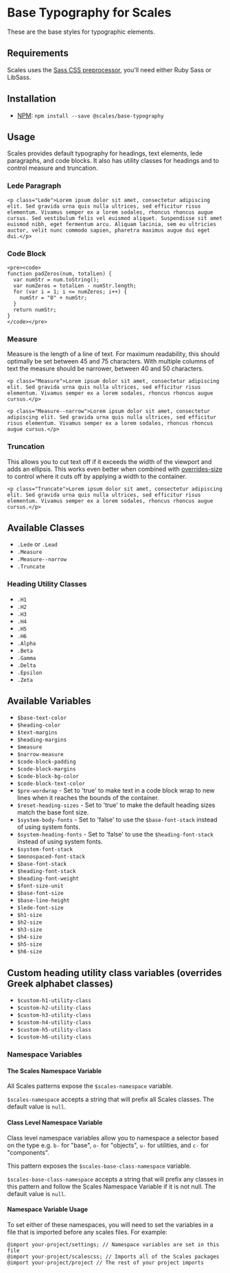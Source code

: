 # Base Typography for Scales

These are the base styles for typographic elements.

## Requirements

Scales uses the [Sass CSS preprocessor](http://sass-lang.com/), you'll need either Ruby Sass or LibSass.

## Installation

* [NPM](http://npmjs.com): `npm install --save @scales/base-typography`

## Usage

Scales provides default typography for headings, text elements, lede paragraphs, and code blocks. It also has utility classes for headings and to control measure and truncation.

### Lede Paragraph
```
<p class="Lede">Lorem ipsum dolor sit amet, consectetur adipiscing elit. Sed gravida urna quis nulla ultrices, sed efficitur risus elementum. Vivamus semper ex a lorem sodales, rhoncus rhoncus augue cursus. Sed vestibulum felis vel euismod aliquet. Suspendisse sit amet euismod nibh, eget fermentum arcu. Aliquam lacinia, sem eu ultricies auctor, velit nunc commodo sapien, pharetra maximus augue dui eget dui.</p>
```

### Code Block
```
<pre><code>
function padZeros(num, totalLen) {
  var numStr = num.toString();
  var numZeros = totalLen - numStr.length;
  for (var i = 1; i <= numZeros; i++) {
    numStr = "0" + numStr;
  }
  return numStr;
}
</code></pre>
```

### Measure
Measure is the length of a line of text. For maximum readability, this should optimally be set between 45 and 75 characters. With multiple columns of text the measure should be narrower, between 40 and 50 characters.

```
<p class="Measure">Lorem ipsum dolor sit amet, consectetur adipiscing elit. Sed gravida urna quis nulla ultrices, sed efficitur risus elementum. Vivamus semper ex a lorem sodales, rhoncus rhoncus augue cursus.</p>

<p class="Measure--narrow">Lorem ipsum dolor sit amet, consectetur adipiscing elit. Sed gravida urna quis nulla ultrices, sed efficitur risus elementum. Vivamus semper ex a lorem sodales, rhoncus rhoncus augue cursus.</p>
```

### Truncation
This allows you to cut text off if it exceeds the width of the viewport and adds an ellipsis. This works even better when combined with [overrides-size](https://github.com/ScalesCSS/scalescss/tree/master/packages/utilities-size) to control where it cuts off by applying a width to the container.

```
<p class="Truncate">Lorem ipsum dolor sit amet, consectetur adipiscing elit. Sed gravida urna quis nulla ultrices, sed efficitur risus elementum. Vivamus semper ex a lorem sodales, rhoncus rhoncus augue cursus.</p>
```

## Available Classes

* `.Lede` or `.Lead`
* `.Measure`
* `.Measure--narrow`
* `.Truncate`

### Heading Utility Classes

* `.H1`
* `.H2`
* `.H3`
* `.H4`
* `.H5`
* `.H6`
* `.Alpha`
* `.Beta`
* `.Gamma`
* `.Delta`
* `.Epsilon`
* `.Zeta`

## Available Variables

* `$base-text-color`
* `$heading-color`
* `$text-margins`
* `$heading-margins`
* `$measure`
* `$narrow-measure`
* `$code-block-padding`
* `$code-block-margins`
* `$code-block-bg-color`
* `$code-block-text-color`
* `$pre-wordwrap` - Set to 'true' to make text in a code block wrap to new lines when it reaches the bounds of the container.
* `$reset-heading-sizes` - Set to 'true' to make the default heading sizes match the base font size.
* `$system-body-fonts` - Set to 'false' to use the `$base-font-stack` instead of using system fonts.
* `$system-heading-fonts` - Set to 'false' to use the `$heading-font-stack` instead of using system fonts.
* `$system-font-stack`
* `$monospaced-font-stack`
* `$base-font-stack`
* `$heading-font-stack`
* `$heading-font-weight`
* `$font-size-unit`
* `$base-font-size`
* `$base-line-height`
* `$lede-font-size`
* `$h1-size`
* `$h2-size`
* `$h3-size`
* `$h4-size`
* `$h5-size`
* `$h6-size`

## Custom heading utility class variables (overrides Greek alphabet classes)
* `$custom-h1-utility-class`
* `$custom-h2-utility-class`
* `$custom-h3-utility-class`
* `$custom-h4-utility-class`
* `$custom-h5-utility-class`
* `$custom-h6-utility-class`

### Namespace Variables

#### The Scales Namespace Variable

All Scales patterns expose the `$scales-namespace` variable.

`$scales-namespace` accepts a string that will prefix all Scales classes. The default value is `null`.

#### Class Level Namespace Variable

Class level namespace variables allow you to namespace a selector based on the type e.g. `b-` for "base", `o-` for "objects", `u-` for utilities, and `c-` for "components".

This pattern exposes the `$scales-base-class-namespace` variable.

`$scales-base-class-namespace` accepts a string that will prefix any classes in this pattern and follow the Scales Namespace Variable if it is not null. The default value is `null`.

#### Namespace Variable Usage

To set either of these namespaces, you will need to set the variables in a file that is imported before any scales files. For example:

```
@import your-project/settings; // Namespace variables are set in this file
@import your-project/scalescss; // Imports all of the Scales packages
@import your-project/project // The rest of your project imports
```
